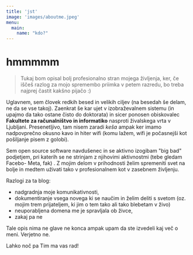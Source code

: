 ```yaml
---
title: 'jst'
image: 'images/aboutme.jpeg'
menu:
  main:
    name: "kdo?"
---
```


# hmmmmm

> Tukaj bom opisal bolj profesionalno stran mojega življenja, ker, če iščeš razlog za mojo spremembo priimka v petem razredu, bo treba najprej častit kakšno pijačo :)

Uglavnem, sem človek redkih besed in velikih ciljev (na besedah še delam, ne da se vse takoj). Zaenkrat še kar ujet v izobraževalnem sistemu (in upajmo da tako ostane čisto do doktorata) in sicer ponosen obiskovalec **Fakultete za računalništvo in informatiko** nasproti živalskega vrta v Ljubljani. Presenetljivo, tam nisem zaradi *keša* ampak ker imamo nadpovprečno okusno kavo in hiter wifi (komu lažem, wifi je počasnejši kot pošiljanje pisem z golobi). 

Sem open source software navdušenec in se aktivno izogibam "big bad" podjetjem, pri katerih se ne strinjam z njihovimi aktivnostmi (tebe gledam Facebo-    Meta, fak) . Z mojim delom v prihodnosti želim spremeniti svet na bolje in medtem uživati tako v profesionalnem kot v zasebnem življenju.

Razlogi za ta blog:

 - nadgradnja moje komunikativnosti,
 - dokumentiranje vsega novega ki se naučim in želim deliti s svetom (oz. mojim trem prijateljem, ki jim o tem tako ali tako blebetam v živo)
 - neuporabljena domena me je spravljala ob živce,
 - zakaj pa ne

Tale opis nima ne glave ne konca ampak upam da ste izvedeli kaj več o meni. Verjetno ne.

Lahko noč pa Tim ma vas rad!
